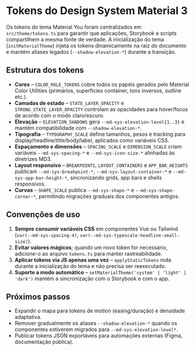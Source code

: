# Tokens do Design System Material 3

Os tokens do tema Material You foram centralizados em `src/theme/tokens.ts` para garantir que aplicações, Storybook e scripts compartilhem a mesma fonte de verdade. A inicialização do tema (`initMaterialTheme`) injeta os tokens dinamicamente na raiz do documento e mantém aliases legados (`--shadow-elevation-*`) durante a transição.

## Estrutura dos tokens

- **Cores** – `COLOR_ROLE_TOKENS` cobre todos os papéis gerados pelo Material Color Utilities (primários, superfícies container, tons inversos, outline etc.).
- **Camadas de estado** – `STATE_LAYER_OPACITY` e `STRONG_STATE_LAYER_OPACITY` controlam as opacidades para hover/focus de acordo com o modo claro/escuro.
- **Elevação** – `ELEVATION_SHADOWS` gera `--md-sys-elevation-level{1..3}` e mantém compatibilidade com `--shadow-elevation-*`.
- **Tipografia** – `TYPOGRAPHY_SCALE` define tamanhos, pesos e tracking para display/headline/title/body/label, aplicados como variáveis CSS.
- **Espaçamento e dimensões** – `SPACING_SCALE` e `DIMENSION_SCALE` criam variáveis `--md-sys-spacing-*` e `--md-sys-icon-size-*` alinhadas às diretrizes MD3.
- **Layout responsivo** – `BREAKPOINTS`, `LAYOUT_CONTAINERS` e `APP_BAR_HEIGHTS` publicam `--md-sys-breakpoint-*`, `--md-sys-layout-container-*` e `--md-sys-app-bar-height-*`, sincronizando grids, app bars e shells responsivos.
- **Curvas** – `SHAPE_SCALE` publica `--md-sys-shape-*` e `--md-sys-shape-corner-*`, permitindo migrações graduais dos componentes antigos.

## Convenções de uso

1. **Sempre consumir variáveis CSS** em componentes Vue ou Tailwind (`var(--md-sys-spacing-4)`, `var(--md-sys-typescale-headline-small-size)`).
2. **Evitar valores mágicos**; quando um novo token for necessário, adicione-o ao arquivo `tokens.ts` para manter rastreabilidade.
3. **Aplicar tokens via JS apenas uma vez** – `applyStaticTokens` roda durante a inicialização do tema e não precisa ser reexecutado.
4. **Suporte a modo automático** – `setMaterialTheme('system' | 'light' | 'dark')` mantém a sincronização com o Storybook e com o app.

## Próximos passos

- Expandir o mapa para tokens de motion (easing/duração) e densidade adaptativa.
- Remover gradualmente os aliases `--shadow-elevation-*` quando os componentes estiverem migrados para `--md-sys-elevation-level*`.
- Publicar tokens JSON exportáveis para automações externas (Figma, documentação pública).
